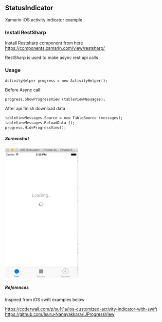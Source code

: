 ## StatusIndicator
Xamarin iOS activity indicator example

### Install RestSharp
Install Restsharp component from here
https://components.xamarin.com/view/restsharp/

RestSharp is used to make async rest api calls

### Usage
```
ActivityHelper progress = new ActivityHelper();
```

Before Async call
```
progress.ShowProgressView (tableViewMessages);
```

After api finish download data
```
tableViewMessages.Source = new TableSource (messages);
tableViewMessages.ReloadData ();
progress.HideProgressView();
```

##### Screenshot
<img src="https://raw.githubusercontent.com/rangav/StatusIndicator/master/StatusIndicator/ActivityIndicator.png" height="426" width="240" >

##### References
Inspired from iOS swift examples below

https://coderwall.com/p/su1t1a/ios-customized-activity-indicator-with-swift
https://github.com/Isuru-Nanayakkara/IJProgressView



